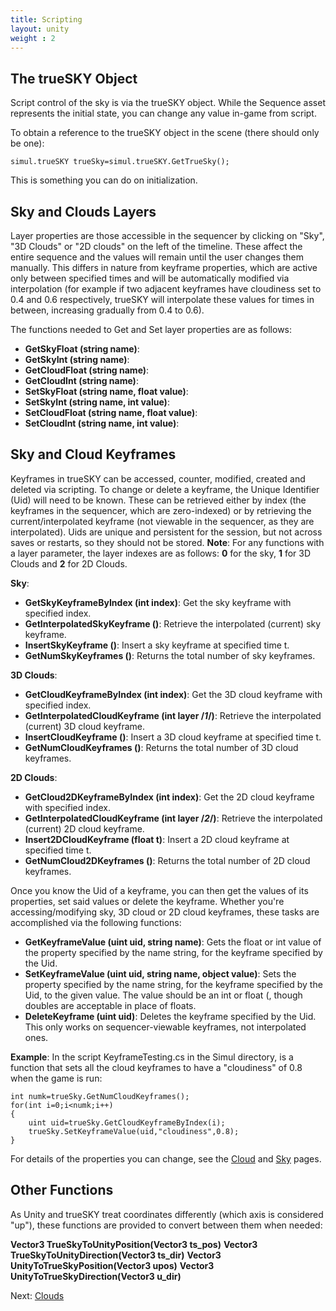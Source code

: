 ```yaml
---
title: Scripting
layout: unity
weight : 2
---
```


The trueSKY Object
--------

Script control of the sky is via the trueSKY object. While the Sequence asset represents the initial state, you can change any value in-game from script.

To obtain a reference to the trueSKY object in the scene (there should only be one):

	simul.trueSKY trueSky=simul.trueSKY.GetTrueSky();

This is something you can do on initialization.


Sky and Clouds Layers
--------

Layer properties are those accessible in the sequencer by clicking on "Sky", "3D Clouds" or "2D clouds" on the left of the timeline. These affect the entire sequence and the values will remain until the user changes them manually. This differs in nature from keyframe properties, which are active only between specified times and will be automatically modified via interpolation (for example if two adjacent keyframes have cloudiness set to 0.4 and 0.6 respectively, trueSKY will interpolate these values for times in between, increasing gradually from 0.4 to 0.6). 

The functions needed to Get and Set layer properties are as follows:

* **GetSkyFloat (string name)**:
* **GetSkyInt (string name)**:
* **GetCloudFloat (string name)**:
* **GetCloudInt (string name)**:
* **SetSkyFloat  (string name, float value)**:
* **SetSkyInt  (string name, int value)**:
* **SetCloudFloat  (string name, float value)**:
* **SetCloudInt  (string name, int value)**:


Sky and Cloud Keyframes
--------

Keyframes in trueSKY can be accessed, counter, modified, created and deleted via scripting. To change or delete a keyframe, the Unique Identifier (Uid) will need to be known. These can be retrieved either by index (the keyframes in the sequencer, which are zero-indexed) or by retrieving the current/interpolated keyframe (not viewable in the sequencer, as they are interpolated). Uids are unique and persistent for the session, but not across saves or restarts, so they should not be stored. **Note**: For any functions with a layer parameter, the layer indexes are as follows: **0** for the sky, **1** for 3D Clouds and **2** for 2D Clouds.

**Sky**:
* **GetSkyKeyframeByIndex (int index)**: Get the sky keyframe with specified index.
* **GetInterpolatedSkyKeyframe ()**: Retrieve the interpolated (current) sky keyframe.
* **InsertSkyKeyframe ()**: Insert a sky keyframe at specified time t.
* **GetNumSkyKeyframes ()**: Returns the total number of sky keyframes.

**3D Clouds**:
* **GetCloudKeyframeByIndex (int index)**: Get the 3D cloud keyframe with specified index.
* **GetInterpolatedCloudKeyframe (int layer /*1*/)**: Retrieve the interpolated (current) 3D cloud keyframe.
* **InsertCloudKeyframe ()**: Insert a 3D cloud keyframe at specified time t.
* **GetNumCloudKeyframes ()**: Returns the total number of 3D cloud keyframes.

**2D Clouds**:
* **GetCloud2DKeyframeByIndex (int index)**: Get the 2D cloud keyframe with specified index.
* **GetInterpolatedCloudKeyframe (int layer /*2*/)**: Retrieve the interpolated (current) 2D cloud keyframe.
* **Insert2DCloudKeyframe (float t)**: Insert a 2D cloud keyframe at specified time t.
* **GetNumCloud2DKeyframes ()**: Returns the total number of 2D cloud keyframes.


Once you know the Uid of a keyframe, you can then get the values of its properties, set said values or delete the keyframe. Whether you're accessing/modifying sky, 3D cloud or 2D cloud keyframes, these tasks are accomplished  via the following functions: 

* **GetKeyframeValue (uint uid, string name)**: Gets the float or int value of the property specified by the name string, for the keyframe specified by the Uid.
* **SetKeyframeValue (uint uid, string name, object value)**: Sets the property specified by the name string, for the keyframe specified by the Uid, to the given value. The value should be an int or float (, though doubles are acceptable in place of floats.
* **DeleteKeyframe (uint uid)**: Deletes the keyframe specified by the Uid. This only works on sequencer-viewable keyframes, not interpolated ones.


**Example**: In the script KeyframeTesting.cs in the Simul directory, is a function that sets all the cloud keyframes to have a "cloudiness" of 0.8 when the game is run:

	int numk=trueSky.GetNumCloudKeyframes();
	for(int i=0;i<numk;i++)
	{
		uint uid=trueSky.GetCloudKeyframeByIndex(i);
		trueSky.SetKeyframeValue(uid,"cloudiness",0.8);
	}

For details of the properties you can change, see the [Cloud](http://docs.simul.co/unity/Clouds.html) and [Sky](http://docs.simul.co/unity/Sky.html) pages.



Other Functions
---------------
 
As Unity and trueSKY treat coordinates differently (which axis is considered "up"), these functions are provided to convert between them when needed: 

**Vector3 TrueSkyToUnityPosition(Vector3 ts_pos)**
**Vector3 TrueSkyToUnityDirection(Vector3 ts_dir)**
**Vector3 UnityToTrueSkyPosition(Vector3 upos)** 
**Vector3 UnityToTrueSkyDirection(Vector3 u_dir)**



Next: <a href="/unity/Clouds">Clouds</a>